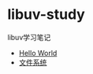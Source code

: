 # libuv-study
libuv学习笔记

* [Hello World](./note/00.hello_world.md)  
* [文件系统](./note/01.file_system.md)  